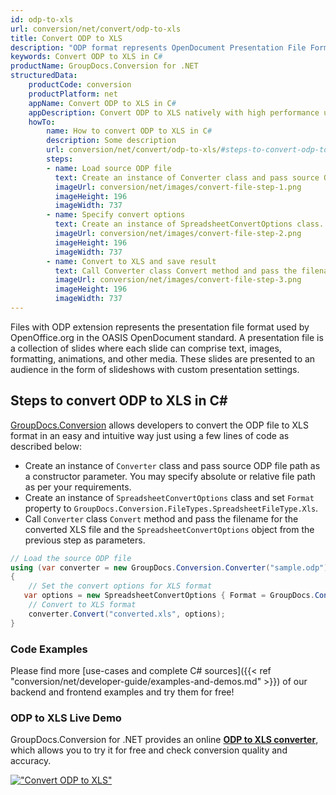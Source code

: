 ```yaml
---
id: odp-to-xls
url: conversion/net/convert/odp-to-xls
title: Convert ODP to XLS
description: "ODP format represents OpenDocument Presentation File Format with .odp extension. Learn how to convert ODP to XLS file programmatically in C# language using GroupDocs.Conversion for .NET library."
keywords: Convert ODP to XLS in C#
productName: GroupDocs.Conversion for .NET
structuredData:
    productCode: conversion
    productPlatform: net
    appName: Convert ODP to XLS in C#
    appDescription: Convert ODP to XLS natively with high performance using C# language and server side GroupDocs.Conversion for .NET APIs, without the use of any software like Microsoft or Open Office.
    howTo:
        name: How to convert ODP to XLS in C# 
        description: Some description
        url: conversion/net/convert/odp-to-xls/#steps-to-convert-odp-to-xls-in-c
        steps:
        - name: Load source ODP file 
          text: Create an instance of Converter class and pass source ODP file path as a constructor parameter. You may specify absolute or relative file path as per your requirements. 
          imageUrl: conversion/net/images/convert-file-step-1.png
          imageHeight: 196
          imageWidth: 737
        - name: Specify convert options 
          text: Create an instance of SpreadsheetConvertOptions class.
          imageUrl: conversion/net/images/convert-file-step-2.png
          imageHeight: 196
          imageWidth: 737
        - name: Convert to XLS and save result 
          text: Call Converter class Convert method and pass the filename for the converted HTML file and the SpreadsheetConvertOptions object from the previous step as parameters.
          imageUrl: conversion/net/images/convert-file-step-3.png
          imageHeight: 196
          imageWidth: 737
---
```


Files with ODP extension represents the presentation file format used by OpenOffice.org in the OASIS OpenDocument standard. A presentation file is a collection of slides where each slide can comprise text, images, formatting, animations, and other media. These slides are presented to an audience in the form of slideshows with custom presentation settings.

## Steps to convert ODP to XLS in C#

[GroupDocs.Conversion](https://products.groupdocs.com/conversion/net) allows developers to convert the ODP file to XLS format in an easy and intuitive way just using a few lines of code as described below:

* Create an instance of `Converter` class and pass source ODP file path as a constructor parameter. You may specify absolute or relative file path as per your requirements. 
* Create an instance of `SpreadsheetConvertOptions` class and set `Format` property to `GroupDocs.Conversion.FileTypes.SpreadsheetFileType.Xls`.
* Call `Converter` class `Convert` method and pass the filename for the converted XLS file and the `SpreadsheetConvertOptions` object from the previous step as parameters.

```csharp
// Load the source ODP file
using (var converter = new GroupDocs.Conversion.Converter("sample.odp"))
{
    // Set the convert options for XLS format
   var options = new SpreadsheetConvertOptions { Format = GroupDocs.Conversion.FileTypes.SpreadsheetFileType.Xls };
    // Convert to XLS format
    converter.Convert("converted.xls", options);
}
```

### Code Examples

Please find more [use-cases and complete C# sources]({{< ref "conversion/net/developer-guide/examples-and-demos.md" >}}) of our backend and frontend examples and try them for free!

### ODP to XLS Live Demo

GroupDocs.Conversion for .NET provides an online [**ODP to XLS converter**](https://products.groupdocs.app/conversion/odp-to-xls), which allows you to try it for free and check conversion quality and accuracy.

[!["Convert ODP to XLS"](conversion/net/images/convert-to-xls/convert-odp-to-xls.png)](https://products.groupdocs.app/conversion/odp-to-xls)